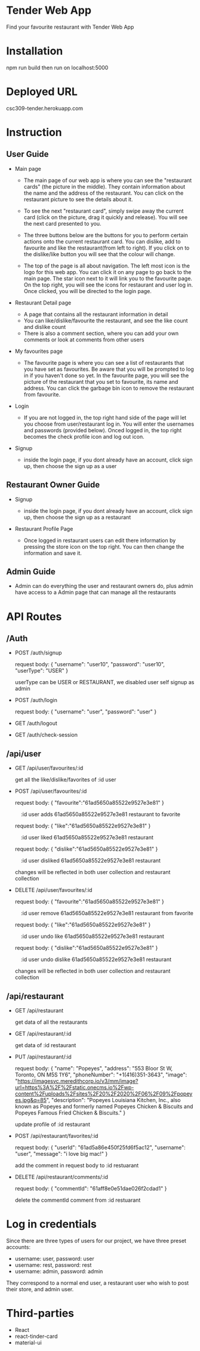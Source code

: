 # Tender Web App

Find your favourite restaurant with Tender Web App

# Installation

npm run build then run on localhost:5000

# Deployed URL
csc309-tender.herokuapp.com

# Instruction
## User Guide
* Main page
  * The main page of our web app is where you can see the "restaurant cards" (the picture in the middle). They contain information about the name and the address of the restaurant. You can click on the restaurant picture to see the details about it.

  * To see the next "restaurant card", simply swipe away the current card (click on the picture, drag it quickly and release). You will see the next card presented to you.

  * The three buttons below are the buttons for you to perform certain actions onto the current restaurant card. You can dislike, add to favourite and like the restaurant(from left to right). If you click on to the dislike/like button you will see that the colour will change.

  * The top of the page is all about navigation. The left most icon is the logo for this web app. You can click it on any page to go back to the main page. The star icon next to it will link you to the favourite page. On the top right, you will see the icons for restaurant and user log in. Once clicked, you will be directed to the login page.

* Restaurant Detail page
  * A page that contains all the restaurant information in detail
  * You can like/dislike/favourite the restaurant, and see the like count and dislike count
  * There is also a comment section, where you can add your own comments or look at comments from other users

* My favourites page
  * The favourite page is where you can see a list of restaurants that you have set as favourites. Be aware that you will be prompted to log in if you haven't done so yet. In the favourite page, you will see the picture of the restaurant that you set to favourite, its name and address. You can click the garbage bin icon to remove the restaurant from favourite.

* Login
  * If you are not logged in, the top right hand side of the page will let you choose from user/restaurant log in. You will enter the usernames and passwords (provided below). Onced logged in, the top right becomes the check profile icon and log out icon.

* Signup
  * inside the login page, if you dont already have an account, click sign up, then choose the sign up as a user

## Restaurant Owner Guide

* Signup
  * inside the login page, if you dont already have an account, click sign up, then choose the sign up as a restaurant

* Restaurant Profile Page
  * Once logged in restaurant users can edit there information by pressing the store icon on the top right. You can then change the information and save it.

## Admin Guide
* Admin can do everything the user and restaurant owners do, plus admin have access to a Admin page that can manage all the restaurants

# API Routes
## /Auth
* POST /auth/signup

  request body: {
    "username": "user10",
    "password": "user10",
    "userType": "USER"
  }

  userType can be USER or RESTAURANT, we disabled user self signup as admin

* POST /auth/login

  request body: {
    "username": "user",
    "password": "user"
  }

* GET /auth/logout

* GET /auth/check-session

## /api/user
* GET /api/user/favourites/:id

  get all the like/dislike/favorites of :id user

* POST /api/user/favourites/:id

  request body: {
    "favourite":"61ad5650a85522e9527e3e81"
  }
  
  &nbsp;&nbsp;&nbsp;&nbsp;:id user adds 61ad5650a85522e9527e3e81 restaurant to favorite
  

  request body: {
    "like":"61ad5650a85522e9527e3e81"
  }
  
  &nbsp;&nbsp;&nbsp;&nbsp;:id user liked 61ad5650a85522e9527e3e81 restaurant

  request body: {
    "dislike":"61ad5650a85522e9527e3e81"
  }
  
  &nbsp;&nbsp;&nbsp;&nbsp;:id user disliked 61ad5650a85522e9527e3e81 restaurant
  
  changes will be reflected in both user collection and restaurant collection

* DELETE /api/user/favourites/:id

  request body: {
    "favourite":"61ad5650a85522e9527e3e81"
  }
  
   &nbsp;&nbsp;&nbsp;&nbsp;:id user remove 61ad5650a85522e9527e3e81 restaurant from favorite
  

  request body: {
    "like":"61ad5650a85522e9527e3e81"
  }
  
   &nbsp;&nbsp;&nbsp;&nbsp;:id user undo like 61ad5650a85522e9527e3e81 restaurant

  request body: {
    "dislike":"61ad5650a85522e9527e3e81"
  }
  
   &nbsp;&nbsp;&nbsp;&nbsp;:id user undo dislike 61ad5650a85522e9527e3e81 restaurant

  changes will be reflected in both user collection and restaurant collection

## /api/restaurant
* GET /api/restaurant

  get data of all the restaurants
* GET /api/restaurant/:id

  get data of :id restaurant
* PUT /api/restaurant/:id

  request body: {
    "name": "Popeyes",
    "address": "553 Bloor St W, Toronto, ON M5S 1Y6",
    "phoneNumber": "+1(416)351-3643",
    "image": "https://imagesvc.meredithcorp.io/v3/mm/image?url=https%3A%2F%2Fstatic.onecms.io%2Fwp-content%2Fuploads%2Fsites%2F20%2F2020%2F06%2F09%2Fpopeyes.jpg&q=85",
    "description": "Popeyes Louisiana Kitchen, Inc., also known as Popeyes and formerly named Popeyes Chicken & Biscuits and Popeyes Famous Fried Chicken & Biscuits."
  }

  update profile of :id restaurant

* POST /api/restaurant/favorites/:id

  request body: {
    "userId": "61ad5a86e450f25fd6f5ac12",
    "username": "user",
    "message": "i love big mac!"
  }
  
  add the comment in request body to :id restuarant

* DELETE /api/restaurant/comments/:id

  request body: {
    "commentId": "61aff8e0e51dae026f2cdad1"
  }

  delete the commentId comment from :id restuarant

# Log in credentials

Since there are three types of users for our project, we have three preset accounts:

* username: user, password: user
* username: rest, password: rest
* username: admin, password: admin

They correspond to a normal end user, a restaurant user who wish to post their store, and admin user.

# Third-parties

* React
* react-tinder-card
* material-ui
